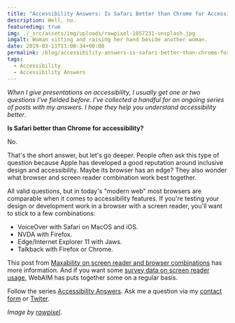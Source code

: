 ```yaml
---
title: "Accessibility Answers: Is Safari Better than Chrome for Accessibility?"
description: Well, no.
featuredimg: true
img: ./_src/assets/img/uploads/rawpixel-1057231-unsplash.jpg
imgalt: Woman sitting and raising her hand beside another woman.
date: 2019-03-11T11:00:34+00:00
permalink: /blog/accessibility-answers-is-safari-better-than-chrome-for-accessibility/
tags:
  - Accessibility
  - Accessibility Answers
---
```


_When I give presentations on accessibility, I usually get one or two questions I've fielded before. I've collected a handful for an ongoing series of posts with my answers. I hope they help you understand accessibility better_.

**Is Safari better than Chrome for accessibility?**

No.

That's the short answer, but let's go deeper. People often ask this type of question because Apple has developed a good reputation around inclusive design and accessibility. Maybe its browser has an edge? They also wonder what browser and screen reader combination work best together.

All valid questions, but in today's "modern web" most browsers are comparable when it comes to accessibility features. If you're testing your design or development work in a browser with a screen reader, you'll want to stick to a few combinations:

- VoiceOver with Safari on MacOS and iOS.
- NVDA with Firefox.
- Edge/Internet Explorer 11 with Jaws.
- Talkback with Firefox or Chrome.

This post from [Maxability on screen reader and browser combinations](http://www.maxability.co.in/2017/02/screen-reader-and-browser-combination-for-accessibility/) has more information. And if you want some [survey data on screen reader usage](https://webaim.org/projects/screenreadersurvey7/), WebAIM has puts together some on a regular basis.

Follow the series [Accessibility Answers](/tag/accessibility-answers/). Ask me a question via my [contact form](/contact/) or [Twiter](https://twitter.com/DavidAKennedy).

_Image by [rawpixel](https://unsplash.com/photos/Gx_o9dbqf34t)_.

